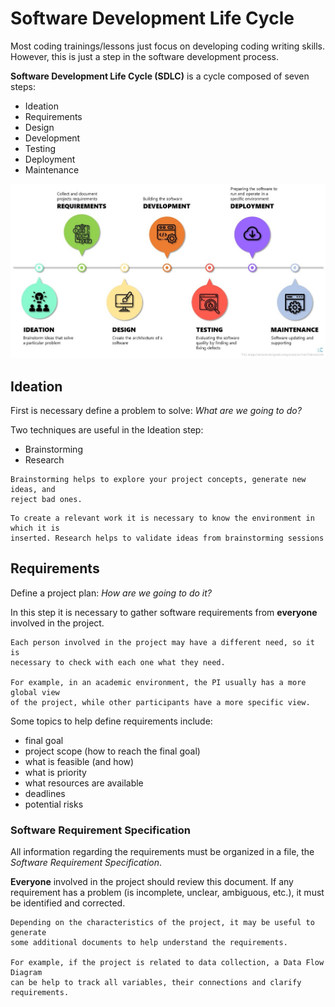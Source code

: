 # Software Development Life Cycle

Most coding trainings/lessons just focus on developing coding writing skills.
However, this is just a step in the software development process.

**Software Development Life Cycle (SDLC)** is a cycle composed of seven steps:

* Ideation
* Requirements
* Design
* Development
* Testing
* Deployment
* Maintenance

![Project Lifecycle chart](../assets/img/software-lifecicle.jpg)

## Ideation

First is necessary define a problem to solve: *What are we going to do?*

Two techniques are useful in the Ideation step:

* Brainstorming
* Research

```{admonition} Brainstorming
Brainstorming helps to explore your project concepts, generate new ideas, and 
reject bad ones.
```

```{admonition} Research
To create a relevant work it is necessary to know the environment in which it is
inserted. Research helps to validate ideas from brainstorming sessions
```

## Requirements

Define a project plan: *How are we going to do it?*

In this step it is necessary to gather software requirements from **everyone**
involved in the project.

```{warning}
Each person involved in the project may have a different need, so it is
necessary to check with each one what they need. 

For example, in an academic environment, the PI usually has a more global view
of the project, while other participants have a more specific view.
```

Some topics to help define requirements include:

* final goal
* project scope (how to reach the final goal)
* what is feasible (and how)
* what is priority
* what resources are available
* deadlines
* potential risks

### Software Requirement Specification

All information regarding the requirements must be organized in a file, the
*Software Requirement Specification*.

**Everyone** involved in the project should review this document.
If any requirement has a problem (is incomplete, unclear, ambiguous, etc.), it
must be identified and corrected.

```{tip}
Depending on the characteristics of the project, it may be useful to generate
some additional documents to help understand the requirements.

For example, if the project is related to data collection, a Data Flow Diagram
can be help to track all variables, their connections and clarify requirements.
```
